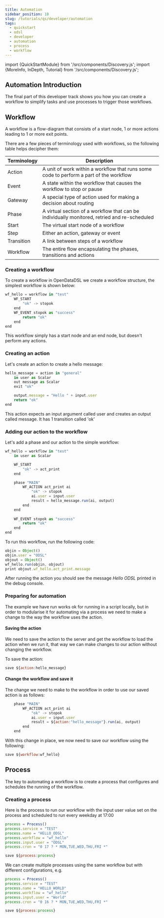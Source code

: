 ```yaml
---
title: Automation
sidebar_position: 10
slug: /tutorials/qs/developer/automation
tags:
  - quickstart
  - odsl
  - developer
  - automation
  - process
  - workflow
---
```

import {QuickStartModule} from '/src/components/Discovery.js';
import {MoreInfo, InDepth, Tutorial} from '/src/components/Discovery.js';

<QuickStartModule text="This quickstart module is an overview of automation using workflows and processes." />

## Automation Introduction
The final part of this developer track shows you how you can create a workflow to simplify tasks and use processes to trigger those workflows.

## Workflow
A workflow is a flow-diagram that consists of a start node, 1 or more actions leading to 1 or more exit points.

There are a few pieces of terminology used with workflows, so the following table helps decipher them:

|Terminology|Description|
|-|-|
|Action|A unit of work within a workflow that runs some code to perform a part of the workflow|
|Event|A state within the workflow that causes the workflow to stop or pause|
|Gateway|A special type of action used for making a decision about routing|
|Phase|A virtual section of a workflow that can be individually monitored, retried and re-scheduled|
|Start|The virtual start node of a workflow|
|Step|Either an action, gateway or event|
|Transition|A link between steps of a workflow|
|Workflow|The entire flow encapsulating the phases, transitions and actions|

### Creating a workflow
To create a workflow in OpenDataDSL we create a workflow structure, the simplest workflow is shown below:

```js
wf_hello = workflow in "test"
    WF_START
        "ok" -> stopok
    end
    WF_EVENT stopok as "success"
        return "ok"
    end
end
```

This workflow simply has a start node and an end node, but doesn't perform any actions.

### Creating an action
Let's create an action to create a hello message:

```js
hello_message = action in "general"
    in user as Scalar
    out message as Scalar
    exit "ok"

    output.message = "Hello " + input.user
    return "ok"
end
```

This action expects an input argument called user and creates an output called message.
It has 1 transition called 'ok'

### Adding our action to the workflow

Let's add a phase and our action to the simple workflow:

```js
wf_hello = workflow in "test"
    in user as Scalar

    WF_START
        "ok" -> act_print
    end

    phase "MAIN"
        WF_ACTION act_print ai
            "ok" -> stopok
            ai.user = input.user
            result = hello_message.run(ai, output)
        end
    end
    
    WF_EVENT stopok as "success"
        return "ok"
    end
end
```

To run this workflow, run the following code:

```js
objin = Object()
objin.user = "ODSL"
objout = Object()
wf_hello.run(objin, objout)
print objout.wf_hello.act_print.message
```

After running the action you should see the message *Hello ODSL* printed in the debug console.

### Preparing for automation
The example we have run works ok for running in a script locally, but in order to modularise it for automating via a process we need to make a change to the way the workflow uses the action.

#### Saving the action
We need to save the action to the server and get the workflow to load the action when we run it, that way we can make changes to our action without changing the workflow.

To save the action:

```js
save ${action:hello_message}
```

#### Change the workflow and save it
The change we need to make to the workflow in order to use our saved action is as follows:

```js
    phase "MAIN"
        WF_ACTION act_print ai
            "ok" -> stopok
            ai.user = input.user
            result = ${action:"hello_message"}.run(ai, output)
        end
    end
```

With this change in place, we now need to save our workflow using the following:

```js
save ${workflow:wf_hello}
```

## Process
The key to automating a workflow is to create a process that configures and schedules the running of the workflow.

### Creating a process
Here is the process to run our workflow with the input user value set on the process and scheduled to run every weekday at 17:00

```js
process = Process()
process.service = "TEST"
process.name = "HELLO_ODSL"
process.workflow = "wf_hello"
process.input.user = "ODSL"
process.cron = "0 17 ? * MON,TUE,WED,THU,FRI *"

save ${process:process}
```

We can create multiple processes using the same workflow but with different configurations, e.g.

```js
process = Process()
process.service = "TEST"
process.name = "HELLO_WORLD"
process.workflow = "wf_hello"
process.input.user = "World"
process.cron = "0 16 ? * MON,TUE,WED,THU,FRI *"

save ${process:process}
```

<MoreInfo href="/docs/odsl/dm/workflow" />